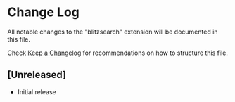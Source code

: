 # Change Log

All notable changes to the "blitzsearch" extension will be documented in this file.

Check [Keep a Changelog](http://keepachangelog.com/) for recommendations on how to structure this file.

## [Unreleased]

- Initial release